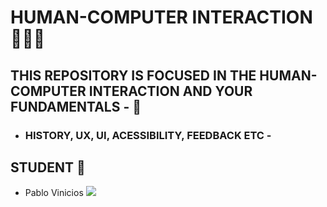# HUMAN-COMPUTER INTERACTION 🧑🤝🤖
## THIS REPOSITORY IS FOCUSED IN THE HUMAN-COMPUTER INTERACTION AND YOUR FUNDAMENTALS - 📌
  - ### HISTORY, UX, UI, ACESSIBILITY, FEEDBACK ETC -
## STUDENT 👥
  - Pablo Vinicios <a href="https://github.com/PabloVini28" target="_blank"><img src="https://img.shields.io/badge/GitHub-100000?style=badge&logo=github&logoColor=white&color=black"></a>
